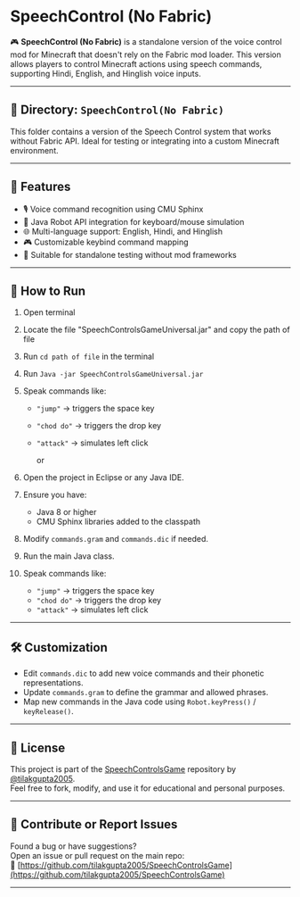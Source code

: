 # SpeechControl (No Fabric)

🎮 **SpeechControl (No Fabric)** is a standalone version of the voice control mod for Minecraft that doesn't rely on the Fabric mod loader. This version allows players to control Minecraft actions using speech commands, supporting Hindi, English, and Hinglish voice inputs.

---

## 📂 Directory: `SpeechControl(No Fabric)`

This folder contains a version of the Speech Control system that works without Fabric API. Ideal for testing or integrating into a custom Minecraft environment.

---

## 🧠 Features

- 🎙️ Voice command recognition using CMU Sphinx
- 🧩 Java Robot API integration for keyboard/mouse simulation
- 🌐 Multi-language support: English, Hindi, and Hinglish
- 🎮 Customizable keybind command mapping
- 🧪 Suitable for standalone testing without mod frameworks

---

## 🚀 How to Run

1. Open terminal
2. Locate the file "SpeechControlsGameUniversal.jar" and copy the path of file
3. Run `cd path of file` in the terminal
4. Run `Java -jar SpeechControlsGameUniversal.jar`
5. Speak commands like:
   - `"jump"` → triggers the space key
   - `"chod do"` → triggers the drop key
   - `"attack"` → simulates left click
  
     or

1. Open the project in Eclipse or any Java IDE.
2. Ensure you have:
   - Java 8 or higher
   - CMU Sphinx libraries added to the classpath
3. Modify `commands.gram` and `commands.dic` if needed.
4. Run the main Java class.
5. Speak commands like:
   - `"jump"` → triggers the space key
   - `"chod do"` → triggers the drop key
   - `"attack"` → simulates left click

---

## 🛠️ Customization

- Edit `commands.dic` to add new voice commands and their phonetic representations.
- Update `commands.gram` to define the grammar and allowed phrases.
- Map new commands in the Java code using `Robot.keyPress()` / `keyRelease()`.

---

## 📄 License

This project is part of the [SpeechControlsGame](https://github.com/tilakgupta2005/SpeechControlsGame) repository by [@tilakgupta2005](https://github.com/tilakgupta2005).  
Feel free to fork, modify, and use it for educational and personal purposes.

---

## 🙌 Contribute or Report Issues

Found a bug or have suggestions?  
Open an issue or pull request on the main repo:  
🔗 [https://github.com/tilakgupta2005/SpeechControlsGame](https://github.com/tilakgupta2005/SpeechControlsGame)

---

